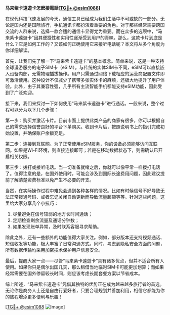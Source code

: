 **马来紫卡遠遊卡怎麽接電話[[TG💪+ @esim1088](https://t.me/s/esim1088)]**

在现代科技飞速发展的今天，通信工具已经成为我们生活中不可或缺的一部分。无论是国内还是国际旅行，手机通讯卡都扮演着重要的角色。对于那些经常需要跨国交流的人群来说，选择一款合适的通信卡显得尤为重要。而在众多的选项中，“马来紫卡遠遊卡”因其便捷性和实用性逐渐受到用户的青睐。那么，这款卡片到底是什么？它是如何工作的？又该如何正确使用它来接听电话呢？本文将从多个角度为你详细解读。

首先，让我们先了解一下“马来紫卡遠遊卡”的基本概念。简单来说，这是一种支持全球漫游服务的电子SIM卡（eSIM）。与传统的实体SIM卡不同，eSIM可以直接嵌入设备内部，无需物理插拔操作。用户只需通过网络下载相应的运营商配置文件即可激活使用。这种设计不仅减少了携带多张实体卡的麻烦，还极大地提升了用户体验。此外，由于其兼容性强，几乎所有主流智能手机都能支持eSIM功能，因此受到了广泛欢迎。

接下来，我们来探讨一下如何使用“马来紫卡遠遊卡”进行通话。一般来说，整个过程可以分为以下几个步骤：

第一步：购买并激活卡片。目前市面上提供此类产品的商家有很多，你可以根据自己的需求选择信誉良好的平台下单购买。收到卡片后，按照说明书上的指引完成初始设置，并确保账户余额充足。

第二步：连接到互联网。为了正常使用eSIM服务，你的设备必须能够访问互联网。如果是Wi-Fi环境，则直接连接即可；若是在移动数据状态下，则需确认已开启相关权限。

第三步：拨打或接听电话。当一切准备就绪之后，你就可以像平常一样拨打电话了。值得注意的是，在国外使用时，可能会涉及到国际长途费用问题，因此建议提前了解清楚资费标准以免产生不必要的开支。

当然，在实际操作过程中难免会遇到各种各样的情况。比如有时候信号不好导致无法正常拨通号码、或者忘记关闭自动更新而导致流量超额等等。针对这些问题，这里给大家分享几个小技巧：

1. 尽量避免在信号较弱的地方长时间通话；
2. 定期检查剩余流量及通话分钟数；
3. 如果发现账单异常，及时联系客服寻求帮助。

除此之外，还有一些额外的功能值得大家关注。例如，部分版本还支持视频通话、短信收发等功能，极大丰富了日常沟通方式。同时，考虑到隐私安全方面的问题，所有数据传输均采用加密技术保护用户信息安全。

最后，提醒大家一点——尽管“马来紫卡遠遊卡”具有诸多优点，但并不适合所有人使用。如果你只是偶尔出国几天，那么租借当地临时SIM卡可能更加划算；而如果经常需要在国外停留较长时间，则应该考虑长期套餐方案以节省成本。

综上所述，“马来紫卡遠遊卡”凭借其独特的优势正在成为越来越多旅行者的首选。无论你是商务人士还是自由行爱好者，只要合理规划并善加利用，相信它都能为你的旅程增添更多便利与乐趣！

[[TG💪+ @esim1088](https://t.me/s/esim1088) ![Image](https://i.postimg.cc/4NQfJmqS/Snipaste-2025-05-13-00-14-12.png)]